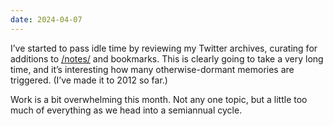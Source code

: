 ```yaml
---
date: 2024-04-07
---
```


I’ve started to pass idle time by reviewing my Twitter archives, curating for additions to [/notes/](/notes/) and bookmarks. This is clearly going to take a very long time, and it’s interesting how many otherwise-dormant memories are triggered. (I’ve made it to 2012 so far.)

Work is a bit overwhelming this month. Not any one topic, but a little too much of everything as we head into a semiannual cycle.
